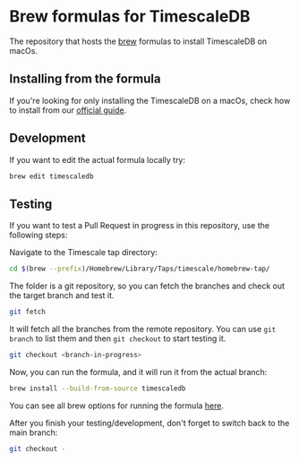# Brew formulas for TimescaleDB

The repository that hosts the [brew][1] formulas to install TimescaleDB on
macOs.

## Installing from the formula

If you're looking for only installing the TimescaleDB on a macOs, check how to
install from our [official guide][2].

## Development

If you want to edit the actual formula locally try:

```bash
brew edit timescaledb
```

## Testing

If you want to test a Pull Request in progress in this repository, use the
following steps:

Navigate to the Timescale tap directory:

```bash
cd $(brew --prefix)/Homebrew/Library/Taps/timescale/homebrew-tap/
```

The folder is a git repository, so you can fetch the branches and check out the target branch and test it.

```bash
git fetch
```

It will fetch all the branches from the remote repository. You can use `git
branch` to list them and then `git checkout` to start testing it.

```bash
git checkout <branch-in-progress>
```

Now, you can run the formula, and it will run it from the actual branch:

```bash
brew install --build-from-source timescaledb
```

You can see all brew options for running the formula [here][3].

After you finish your testing/development, don't forget to switch back to the main branch:

```bash
git checkout -
```

[1]: https://brew.sh
[2]: https://docs.timescale.com/install/latest/self-hosted/installation-macos/#install-self-hosted-timescaledb-using-homebrew
[3]: https://docs.brew.sh/Formula-Cookbook#install-the-formula

